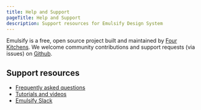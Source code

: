 ```yaml
---
title: Help and Support
pageTitle: Help and Support
description: Support resources for Emulsify Design System
---
```


Emulsify is a free, open source project built and maintained by [Four Kitchens](www.kitchens.com). We welcome community contributions and support requests (via issues) on [Github](https://github.com/emulsify-ds).

## Support resources

- [Frequently asked questions](/docs/resources/help-and-support/faq)
- [Tutorials and videos](/docs/resources/help-and-support/tutorials-videos)
- [Emulsify Slack](https://join.slack.com/t/emulsify/shared_invite/zt-1ujfwwcvr-ynvUPkEgWYuaby~wPaHt8g)
